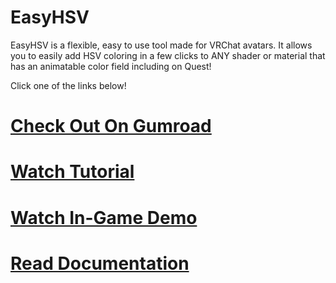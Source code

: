 # EasyHSV
EasyHSV is a flexible, easy to use tool made for VRChat avatars. It allows you to easily add HSV coloring in a few clicks to ANY shader or material that has an animatable color field including on Quest!

Click one of the links below!
# [Check Out On Gumroad](https://dreadrith.gumroad.com/l/easyhsv)
# [Watch Tutorial](https://www.youtube.com/watch?v=P3bzlqjDc4E)
# [Watch In-Game Demo](https://www.youtube.com/watch?v=x51eX333EjU)
# [Read Documentation](https://github.com/Dreadrith/Documentation-EasyHSV)